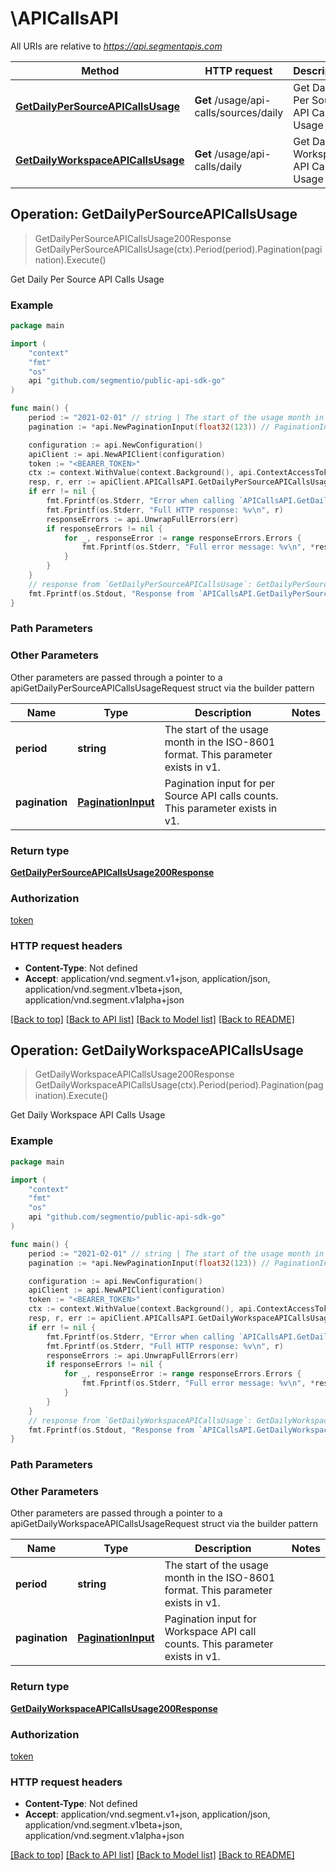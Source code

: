 # \APICallsAPI

All URIs are relative to *https://api.segmentapis.com*

Method | HTTP request | Description
------------- | ------------- | -------------
[**GetDailyPerSourceAPICallsUsage**](APICallsAPI.md#GetDailyPerSourceAPICallsUsage) | **Get** /usage/api-calls/sources/daily | Get Daily Per Source API Calls Usage
[**GetDailyWorkspaceAPICallsUsage**](APICallsAPI.md#GetDailyWorkspaceAPICallsUsage) | **Get** /usage/api-calls/daily | Get Daily Workspace API Calls Usage



## Operation: GetDailyPerSourceAPICallsUsage

> GetDailyPerSourceAPICallsUsage200Response GetDailyPerSourceAPICallsUsage(ctx).Period(period).Pagination(pagination).Execute()

Get Daily Per Source API Calls Usage



### Example

```go
package main

import (
    "context"
    "fmt"
    "os"
    api "github.com/segmentio/public-api-sdk-go"
)

func main() {
    period := "2021-02-01" // string | The start of the usage month in the ISO-8601 format.  This parameter exists in v1.
    pagination := *api.NewPaginationInput(float32(123)) // PaginationInput | Pagination input for per Source API calls counts.  This parameter exists in v1.

    configuration := api.NewConfiguration()
    apiClient := api.NewAPIClient(configuration)
    token := "<BEARER_TOKEN>"
    ctx := context.WithValue(context.Background(), api.ContextAccessToken, token)
    resp, r, err := apiClient.APICallsAPI.GetDailyPerSourceAPICallsUsage(ctx).Period(period).Pagination(pagination).Execute()
    if err != nil {
        fmt.Fprintf(os.Stderr, "Error when calling `APICallsAPI.GetDailyPerSourceAPICallsUsage``: %v\n", err)
        fmt.Fprintf(os.Stderr, "Full HTTP response: %v\n", r)
        responseErrors := api.UnwrapFullErrors(err)
        if responseErrors != nil {
            for _, responseError := range responseErrors.Errors {
                fmt.Fprintf(os.Stderr, "Full error message: %v\n", *responseError.Message)
            }
        }
    }
    // response from `GetDailyPerSourceAPICallsUsage`: GetDailyPerSourceAPICallsUsage200Response
    fmt.Fprintf(os.Stdout, "Response from `APICallsAPI.GetDailyPerSourceAPICallsUsage`: %v\n", resp.GetData())
}
```

### Path Parameters



### Other Parameters

Other parameters are passed through a pointer to a apiGetDailyPerSourceAPICallsUsageRequest struct via the builder pattern


Name | Type | Description  | Notes
------------- | ------------- | ------------- | -------------
 **period** | **string** | The start of the usage month in the ISO-8601 format.  This parameter exists in v1. | 
 **pagination** | [**PaginationInput**](PaginationInput.md) | Pagination input for per Source API calls counts.  This parameter exists in v1. | 

### Return type

[**GetDailyPerSourceAPICallsUsage200Response**](GetDailyPerSourceAPICallsUsage200Response.md)

### Authorization

[token](../README.md#token)

### HTTP request headers

- **Content-Type**: Not defined
- **Accept**: application/vnd.segment.v1+json, application/json, application/vnd.segment.v1beta+json, application/vnd.segment.v1alpha+json

[[Back to top]](#) [[Back to API list]](../README.md#documentation-for-api-endpoints)
[[Back to Model list]](../README.md#documentation-for-models)
[[Back to README]](../README.md)


## Operation: GetDailyWorkspaceAPICallsUsage

> GetDailyWorkspaceAPICallsUsage200Response GetDailyWorkspaceAPICallsUsage(ctx).Period(period).Pagination(pagination).Execute()

Get Daily Workspace API Calls Usage



### Example

```go
package main

import (
    "context"
    "fmt"
    "os"
    api "github.com/segmentio/public-api-sdk-go"
)

func main() {
    period := "2021-02-01" // string | The start of the usage month in the ISO-8601 format.  This parameter exists in v1.
    pagination := *api.NewPaginationInput(float32(123)) // PaginationInput | Pagination input for Workspace API call counts.  This parameter exists in v1.

    configuration := api.NewConfiguration()
    apiClient := api.NewAPIClient(configuration)
    token := "<BEARER_TOKEN>"
    ctx := context.WithValue(context.Background(), api.ContextAccessToken, token)
    resp, r, err := apiClient.APICallsAPI.GetDailyWorkspaceAPICallsUsage(ctx).Period(period).Pagination(pagination).Execute()
    if err != nil {
        fmt.Fprintf(os.Stderr, "Error when calling `APICallsAPI.GetDailyWorkspaceAPICallsUsage``: %v\n", err)
        fmt.Fprintf(os.Stderr, "Full HTTP response: %v\n", r)
        responseErrors := api.UnwrapFullErrors(err)
        if responseErrors != nil {
            for _, responseError := range responseErrors.Errors {
                fmt.Fprintf(os.Stderr, "Full error message: %v\n", *responseError.Message)
            }
        }
    }
    // response from `GetDailyWorkspaceAPICallsUsage`: GetDailyWorkspaceAPICallsUsage200Response
    fmt.Fprintf(os.Stdout, "Response from `APICallsAPI.GetDailyWorkspaceAPICallsUsage`: %v\n", resp.GetData())
}
```

### Path Parameters



### Other Parameters

Other parameters are passed through a pointer to a apiGetDailyWorkspaceAPICallsUsageRequest struct via the builder pattern


Name | Type | Description  | Notes
------------- | ------------- | ------------- | -------------
 **period** | **string** | The start of the usage month in the ISO-8601 format.  This parameter exists in v1. | 
 **pagination** | [**PaginationInput**](PaginationInput.md) | Pagination input for Workspace API call counts.  This parameter exists in v1. | 

### Return type

[**GetDailyWorkspaceAPICallsUsage200Response**](GetDailyWorkspaceAPICallsUsage200Response.md)

### Authorization

[token](../README.md#token)

### HTTP request headers

- **Content-Type**: Not defined
- **Accept**: application/vnd.segment.v1+json, application/json, application/vnd.segment.v1beta+json, application/vnd.segment.v1alpha+json

[[Back to top]](#) [[Back to API list]](../README.md#documentation-for-api-endpoints)
[[Back to Model list]](../README.md#documentation-for-models)
[[Back to README]](../README.md)

